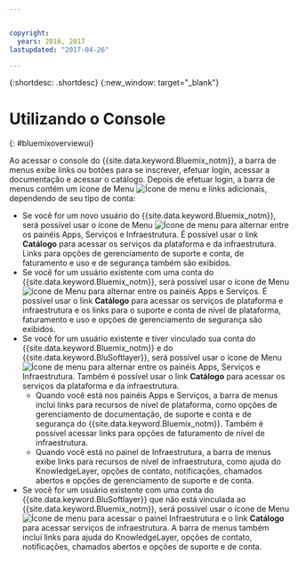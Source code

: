 ```yaml
---


copyright:
  years: 2016, 2017
lastupdated: "2017-04-26"

---
```


{:shortdesc: .shortdesc}
{:new_window: target="_blank"}

# Utilizando o Console
{: #bluemixoverviewui}

Ao acessar o console do {{site.data.keyword.Bluemix_notm}}, a barra de menus exibe links ou botões para se inscrever, efetuar login, acessar a documentação e acessar o catálogo. Depois de efetuar login, a barra de menus contém um ícone de Menu ![Ícone de menu](../icons/icon_hamburger.svg) e links adicionais, dependendo de seu tipo de conta:

* Se você for um novo usuário do {{site.data.keyword.Bluemix_notm}}, será possível usar o ícone de Menu ![Ícone de menu](../icons/icon_hamburger.svg) para alternar entre os painéis Apps, Serviços e Infraestrutura. É possível usar o link **Catálogo** para
acessar os serviços da plataforma e da infraestrutura. Links para opções de gerenciamento de suporte e conta,
de faturamento e uso e de segurança também são exibidos.
* Se você for um usuário existente com uma conta do {{site.data.keyword.Bluemix_notm}}, será possível usar o ícone de Menu ![ícone de Menu](../icons/icon_hamburger.svg) para alternar entre os painéis Apps e Serviços. É possível usar o link **Catálogo** para acessar os serviços de plataforma e infraestrutura e os links para o suporte e conta de nível de plataforma, faturamento e uso e opções de gerenciamento de segurança são exibidos.
* Se você for um usuário existente e tiver vinculado sua conta do {{site.data.keyword.Bluemix_notm}} e do {{site.data.keyword.BluSoftlayer}}, será possível usar o ícone de Menu ![Ícone de menu](../icons/icon_hamburger.svg) para alternar entre os painéis Apps, Serviços e Infraestrutura. Também é possível usar o link **Catálogo**
para acessar os serviços da plataforma e da infraestrutura.
  * Quando você está nos painéis Apps e Serviços, a barra de menus inclui links para recursos
de nível de plataforma, como opções de gerenciamento de documentação, de suporte e conta e de
segurança do {{site.data.keyword.Bluemix_notm}}. Também é possível acessar links para
opções de faturamento de nível de infraestrutura.
  * Quando você está no painel de Infraestrutura, a barra de menus exibe links para recursos de nível
de infraestrutura, como ajuda do KnowledgeLayer, opções de contato, notificações, chamados abertos e opções
de gerenciamento de suporte e de conta.
* Se você for um usuário existente com uma conta do {{site.data.keyword.BluSoftlayer}} que não está vinculada ao {{site.data.keyword.Bluemix_notm}}, será possível usar o ícone de Menu ![Ícone de menu](../icons/icon_hamburger.svg) para acessar o painel Infraestrutura e o link **Catálogo** para acessar serviços de infraestrutura. A barra de menus também inclui links para ajuda do KnowledgeLayer, opções de contato,
notificações, chamados abertos e opções de suporte e de conta.
